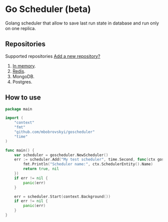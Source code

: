 # Go Scheduler (beta)

Golang scheduler that allow to save last run state in database and run only on one replica.


## Repositories 

Supported repositories [Add a new repository?](scheduler_entity_repo.go)

1. [In memory](in_memory_scheduler_entity_repo.go).
2. [Redis](redis_scheduler_entity_repo.go).
3. MongoDB.
4. Postgres.


## How to use

```go
package main

import (
	"context"
	"fmt"
	"github.com/mbobrovskyi/goscheduler"
	"time"
)

func main() {
	var scheduler = goscheduler.NewScheduler()
	err := scheduler.Add("My test scheduler", time.Second, func(ctx goscheduler.Context) (bool, error) {
		fmt.Println("Scheduler name:", ctx.SchedulerEntity().Name)
		return true, nil
	})
	if err != nil {
		panic(err)
	}

	err = scheduler.Start(context.Background())
	if err != nil {
		panic(err)
	}
}
```
